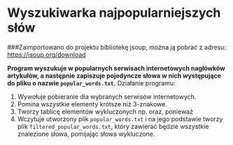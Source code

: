 # Wyszukiwarka najpopularniejszych słów

###Zaimportowano do projektu bibliotekę jsoup, można ją pobrać z adresu: https://jsoup.org/download

**Program wyszukuje w popularnych serwisach internetowych nagłówków artykułów, a następnie zapiszuje pojedyncze słowa w nich występujące do pliku o nazwie ``popular_words.txt``.**
    Działanie programu:
    
   1. Wywołuje pobieranie dla wybranych serwisów internetowych.
   2. Pomina wszystkie elementy krótsze niż 3-znakowe.
   3. Tworzy tablicę elementów wykluczonych np. oraz, ponieważ
   4. Wczytuje utworzony plik ``popular_words.txt`` i na jego podstawie tworzy plik ``filtered_popular_words.txt``, który zawierać będzie wszystkie znalezione słowa, pomijając słowa wykluczone.